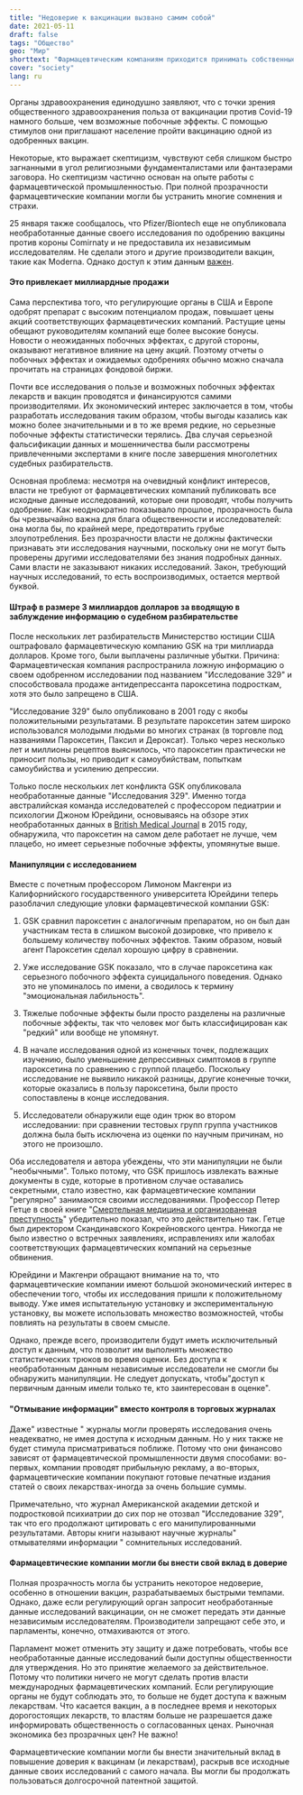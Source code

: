 ```yaml
---
title: "Недоверие к вакцинации вызвано самим собой"
date: 2021-05-11
draft: false
tags: "Общество"
geo: "Мир"
shorttext: "Фармацевтическим компаниям приходится принимать собственные меры, если их обвиняют в проведении исследований по лекарственным препаратам."
cover: "society"
lang: ru
---
```


Органы здравоохранения единодушно заявляют, что с точки зрения общественного здравоохранения польза от вакцинации против Covid-19 намного больше, чем возможные побочные эффекты. С помощью стимулов они приглашают население пройти вакцинацию одной из одобренных вакцин.

Некоторые, кто выражает скептицизм, чувствуют себя слишком быстро загнанными в угол религиозными фундаменталистами или фантазерами заговора. Но скептицизм частично основан на опыте работы с фармацевтической промышленностью. При полной прозрачности фармацевтические компании могли бы устранить многие сомнения и страхи.

25 января также сообщалось, что Pfizer/Biontech еще не опубликовала необработанные данные своего исследования по одобрению вакцины против короны Comirnaty и не предоставила их независимым исследователям. Не сделали этого и другие производители вакцин, такие как Moderna. Однако доступ к этим данным [важен](https://www.abebooks.de/9781743057247/Illusion-Evidence-Based-Medicine-Exposing-crisis-1743057245/plp "The Illusion of Evidence-Based Medicine: Exposing the crisis of credibility in clinical research").


#### Это привлекает миллиардные продажи

Сама перспектива того, что регулирующие органы в США и Европе одобрят препарат с высоким потенциалом продаж, повышает цены акций соответствующих фармацевтических компаний. Растущие цены обещают руководителям компаний еще более высокие бонусы. Новости о неожиданных побочных эффектах, с другой стороны, оказывают негативное влияние на цену акций. Поэтому отчеты о побочных эффектах и ожидаемых одобрениях обычно можно сначала прочитать на страницах фондовой биржи.

Почти все исследования о пользе и возможных побочных эффектах лекарств и вакцин проводятся и финансируются самими производителями. Их экономический интерес заключается в том, чтобы разработать исследования таким образом, чтобы выгоды казались как можно более значительными и в то же время редкие, но серьезные побочные эффекты статистически терялись. Два случая серьезной фальсификации данных и мошенничества были рассмотрены привлеченными экспертами в книге после завершения многолетних судебных разбирательств.

Основная проблема: несмотря на очевидный конфликт интересов, власти не требуют от фармацевтических компаний публиковать все исходные данные исследований, которые они проводят, чтобы получить одобрение. Как неоднократно показывало прошлое, прозрачность была бы чрезвычайно важна для блага общественности и исследователей: она могла бы, по крайней мере, предотвратить грубые злоупотребления. Без прозрачности власти не должны фактически признавать эти исследования научными, поскольку они не могут быть проверены другими исследователями без знания подробных данных. Сами власти не заказывают никаких исследований. Закон, требующий научных исследований, то есть воспроизводимых, остается мертвой буквой. 

#### Штраф в размере 3 миллиардов долларов за вводящую в заблуждение информацию о судебном разбирательстве

После нескольких лет разбирательств Министерство юстиции США оштрафовало фармацевтическую компанию GSK на три миллиарда долларов. Кроме того, были выплачены различные убытки. Причина: Фармацевтическая компания распространила ложную информацию о своем одобренном исследовании под названием "Исследование 329" и способствовала продаже антидепрессанта пароксетина подросткам, хотя это было запрещено в США. 

"Исследование 329" было опубликовано в 2001 году с якобы положительными результатами. В результате пароксетин затем широко использовался молодыми людьми во многих странах (в торговле под названиями Пароксетин, Паксил и Дероксат). Только через несколько лет и миллионы рецептов выяснилось, что пароксетин практически не приносит пользы, но приводит к самоубийствам, попыткам самоубийства и усилению депрессии.

Только после нескольких лет конфликта GSK опубликовала необработанные данные "Исследования 329". Именно тогда австралийская команда исследователей с профессором педиатрии и психологии Джоном Юрейдини, основываясь на обзоре этих необработанных данных в [British Medical Journal](http://www.bmj.com/content/351/bmj.h4320 "Restoring Study 329: efficacy and harms of paroxetine and imipramine in treatment of major depression in adolescence") в 2015 году, обнаружила, что пароксетин на самом деле работает не лучше, чем плацебо, но имеет серьезные побочные эффекты, упомянутые выше.

#### Манипуляции с исследованием

Вместе с почетным профессором Лимоном Макгенри из Калифорнийского государственного университета Юрейдини теперь разоблачил следующие уловки фармацевтической компании GSK:

  1. GSK сравнил пароксетин с аналогичным препаратом, но он был дан участникам теста в слишком высокой дозировке, что привело к большему количеству побочных эффектов. Таким образом, новый агент Пароксетин сделал хорошую цифру в сравнении.

  2. Уже исследование GSK показало, что в случае пароксетина как серьезного побочного эффекта суицидального поведения. Однако это не упоминалось по имени, а сводилось к термину "эмоциональная лабильность".

  3. Тяжелые побочные эффекты были просто разделены на различные побочные эффекты, так что человек мог быть классифицирован как "редкий" или вообще не упомянут.

  4. В начале исследования одной из конечных точек, подлежащих изучению, было уменьшение депрессивных симптомов в группе пароксетина по сравнению с группой плацебо. Поскольку исследование не выявило никакой разницы, другие конечные точки, которые оказались в пользу пароксетина, были просто сопоставлены в конце исследования. 

  5. Исследователи обнаружили еще один трюк во втором исследовании: при сравнении тестовых групп группа участников должна была быть исключена из оценки по научным причинам, но этого не произошло.

Оба исследователя и автора убеждены, что эти манипуляции не были "необычными". Только потому, что GSK пришлось извлекать важные документы в суде, которые в противном случае оставались секретными, стало известно, как фармацевтические компании "регулярно" занимаются своими исследованиями. Профессор Петер Гетце в своей книге "[Смертельная медицина и организованная преступность](https://www.m-vg.de/riva/shop/article/17243-toedliche-medizin-und-organisierte-kriminalitaet/ "Tödliche Medizin und organisierte Kriminalität")" убедительно показал, что это действительно так. Гетце был директором Скандинавского Кокрейновского центра. Никогда не было известно о встречных заявлениях, исправлениях или жалобах соответствующих фармацевтических компаний на серьезные обвинения.

Юрейдини и Макгенри обращают внимание на то, что фармацевтические компании имеют большой экономический интерес в обеспечении того, чтобы их исследования пришли к положительному выводу. Уже имея испытательную установку и экспериментальную установку, вы можете использовать множество возможностей, чтобы повлиять на результаты в своем смысле.

Однако, прежде всего, производители будут иметь исключительный доступ к данным, что позволит им выполнять множество статистических трюков во время оценки. Без доступа к необработанным данным независимые исследователи не смогли бы обнаружить манипуляции. Не следует допускать, чтобы"доступ к первичным данным имели только те, кто заинтересован в оценке".

#### "Отмывание информации" вместо контроля в торговых журналах

Даже" известные " журналы могли проверять исследования очень неадекватно, не имея доступа к исходным данным. Но у них также не будет стимула присматриваться поближе. Потому что они финансово зависят от фармацевтической промышленности двумя способами: во-первых, компании проводят прибыльную рекламу, а во-вторых, фармацевтические компании покупают готовые печатные издания статей о своих лекарствах-иногда за очень большие суммы.

Примечательно, что журнал Американской академии детской и подростковой психиатрии до сих пор не отозвал "Исследование 329", так что его продолжают цитировать с его манипулированными результатами. Авторы книги называют научные журналы" отмывателями информации " сомнительных исследований.

#### Фармацевтические компании могли бы внести свой вклад в доверие

Полная прозрачность могла бы устранить некоторое недоверие, особенно в отношении вакцин, разрабатываемых быстрыми темпами. Однако, даже если регулирующий орган запросит необработанные данные исследований вакцинации, он не сможет передать эти данные независимым исследователям. Производители запрещают себе это, и парламенты, конечно, отмахиваются от этого.

Парламент может отменить эту защиту и даже потребовать, чтобы все необработанные данные исследований были доступны общественности для утверждения. Но это принятие желаемого за действительное. Потому что политики ничего не могут сделать против власти международных фармацевтических компаний. Если регулирующие органы не будут соблюдать это, то больше не будет доступа к важным лекарствам. Что касается вакцин, а в последнее время и некоторых дорогостоящих лекарств, то властям больше не разрешается даже информировать общественность о согласованных ценах. Рыночная экономика без прозрачных цен? Не важно!

Фармацевтические компании могли бы внести значительный вклад в повышение доверия к вакцинам (и лекарствам), раскрыв все исходные данные своих исследований с самого начала. Вы могли бы продолжать пользоваться долгосрочной патентной защитой.
